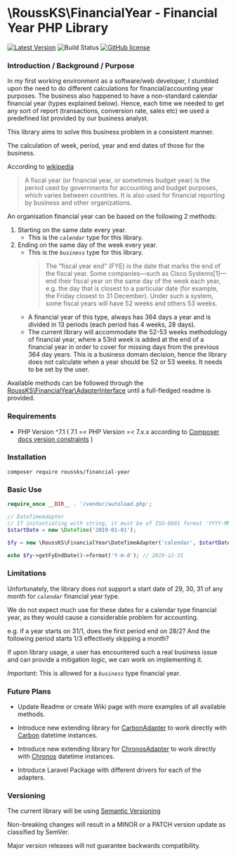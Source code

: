 # \RoussKS\FinancialYear - Financial Year PHP Library

[![Latest Version](https://img.shields.io/github/release/RoussKS/financial-year.svg?style=round-square)](https://github.com/RoussKS/financial-year/releases)
![Build Status](https://github.com/RoussKS/financial-year/actions/workflows/test.yml/badge.svg)
[![GitHub license](https://img.shields.io/github/license/RoussKS/financial-year.svg)](https://github.com/RoussKS/financial-year/blob/master/LICENSE)

### Introduction / Background / Purpose
In my first working environment as a software/web developer, I stumbled upon the need to do different calculations for financial/accounting year purposes.
The business also happened to have a non-standard calendar financial year (types explained below).
Hence, each time we needed to get any sort of report (transactions, conversion rate, sales etc) we used a predefined list provided by our business analyst. 

This library aims to solve this business problem in a consistent manner.

The calculation of week, period, year and end dates of those for the business.

According to [wikipedia](https://en.wikipedia.org/wiki/Fiscal_year)

>A fiscal year (or financial year, or sometimes budget year) is the period used by governments for accounting and budget purposes, which varies between countries. It is also used for financial reporting by business and other organizations.

An organisation financial year can be based on the following 2 methods:
1. Starting on the same date every year.
   - This is the *`calendar`* type for this library.
2. Ending on the same day of the week every year.
   - This is the *`business`* type for this library.
     >The "fiscal year end" (FYE) is the date that marks the end of the fiscal year. Some companies—such as Cisco Systems[1]—end their fiscal year on the same day of the week each year, e.g. the day that is closest to a particular date (for example, the Friday closest to 31 December). Under such a system, some fiscal years will have 52 weeks and others 53 weeks.
   - A financial year of this type, always has 364 days a year and is divided in 13 periods (each period has 4 weeks, 28 days).
   - The current library will accommodate the 52-53 weeks methodology of financial year, 
     where a 53rd week is added at the end of a financial year in order to cover for missing days from the previous 364 day years.
     This is a business domain decision, hence the library does not calculate when a year should be 52 or 53 weeks.
     It needs to be set by the user.
     
     
Available methods can be followed through the [RoussKS\FinancialYear\AdapterInterface](https://github.com/RoussKS/financial-year/blob/master/src/AdapterInterface.php) until a full-fledged readme is provided.

### Requirements
- PHP Version ^7.1 ( 7.1 =< PHP Version =< 7.x.x according to [Composer docs version constraints](https://getcomposer.org/doc/articles/versions.md#caret-version-range-) )

### Installation
```console
composer require roussks/financial-year
```

### Basic Use
```php
require_once __DIR__ . '/vendor/autoload.php';

// DateTimeAdapter
// If instantiating with string, it must be of ISO-8601 format 'YYYY-MM-DD'
$startDate = new \DateTime('2019-01-01');

$fy = new \RoussKS\FinancialYear\DateTimeAdapter('calendar', $startDate);

echo $fy->getFyEndDate()->format('Y-m-d'); // 2019-12-31 
```

### Limitations
Unfortunately, the library does not support a start date of 29, 30, 31 of any month for *`calendar`* financial year type.

We do not expect much use for these dates for a calendar type financial year, as they would cause a considerable problem for accounting.

e.g. if a year starts on 31/1, does the first period end on 28/2? And the following period starts 1/3 effectively skipping a month?

If upon library usage, a user has encountered such a real business issue and can provide a mitigation logic, we can work on implementing it. 

_Important_: This is allowed for a *`business`* type financial year. 

### Future Plans
- Update Readme or create Wiki page with more examples of all available methods.

- Introduce new extending library for [CarbonAdapter](https://github.com/roussks/financial-year-carbon) to work directly with [Carbon](https://github.com/briannesbitt/carbon) datetime instances.

- Introduce new extending library for [ChronosAdapter](https://github.com/roussks/financial-year-chronos) to work directly with [Chronos](https://github.com/cakephp/chronos) datetime instances.

- Introduce Laravel Package with different drivers for each of the adapters.

### Versioning
The current library will be using [Semantic Versioning](https://semver.org/)

Non-breaking changes will result in a MINOR or a PATCH version update as classified by SemVer.

Major version releases will not guarantee backwards compatibility.